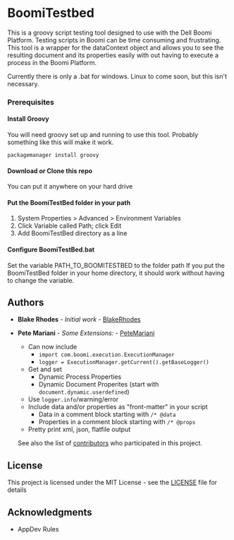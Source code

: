 # BoomiTestbed

This is a groovy script testing tool designed to use with the Dell Boomi Platform. Testing scripts in Boomi can be time consuming and frustrating. This tool is a wrapper for the dataContext object and allows you to see the resulting document and its properties easily with out having to execute a process in the Boomi Platform.

Currently there is only a .bat for windows. Linux to come soon, but this isn't necessary.

### Prerequisites

#### Install Groovy

You will need groovy set up and running to use this tool. Probably something like this will make it work.

```
packagemanager install groovy
```

#### Download or Clone this repo

You can put it anywhere on your hard drive

#### Put the BoomiTestBed folder in your path

1. System Properties > Advanced > Environment Variables
2. Click Variable called Path; click Edit
3. Add BoomiTestBed directory as a line

#### Configure BoomiTestBed.bat

Set the variable PATH_TO_BOOMITESTBED to the folder path
If you put the BoomiTestBed folder in your home directory, it should work without having to change the variable.

## Authors

* **Blake Rhodes** - *Initial work* - [BlakeRhodes](https://github.com/BlakeRhodes)
* **Pete Mariani** - *Some Extensions:* - [PeteMariani](https://github.com/pcmariani)
    * Can now include
        * `import com.boomi.execution.ExecutionManager`
        * `logger = ExecutionManager.getCurrent().getBaseLogger()`
    * Get and set
        * Dynamic Process Properties
        * Dynamic Document Properites (start with `document.dynamic.userdefined`)
    * Use `logger.info`/warning/error
    * Include data and/or properties as "front-matter" in your script
        * Data in a comment block starting with `/* @data`
        * Properties in a comment block starting with `/* @props`
    * Pretty print xml, json, flatfile output

    See also the list of [contributors](https://github.com/BlakeRhodes/BoomiTestBed\contributors) who participated in this project.

## License

This project is licensed under the MIT License - see the [LICENSE](LICENSE) file for details

## Acknowledgments

* AppDev Rules

